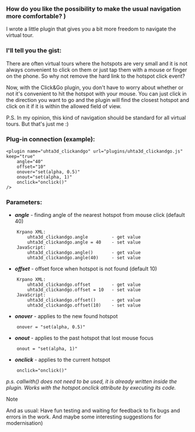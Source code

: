 ### How do you like the possibility to make the usual navigation more comfortable? )
I wrote a little plugin that gives you a bit more freedom to navigate the virtual tour.

### I'll tell you the gist:
There are often virtual tours where the hotspots are very small and it is not always convenient to click on them or just tap them with a mouse or finger on the phone. So why not remove the hard link to the hotspot click event?

Now, with the Click&Go plugin, you don't have to worry about whether or not it's convenient to hit the hotspot with your mouse. You can just click in the direction you want to go and the plugin will find the closest hotspot and click on it if it is within the allowed field of view.

P.S. In my opinion, this kind of navigation should be standard for all virtual tours. But that's just me :)

### Plug-in connection (example):
```
<plugin name="uhta3d_clickandgo" url="plugins/uhta3d_clickandgo.js" keep="true"
	angle="40" 
	offset="10" 
	onover="set(alpha, 0.5)"
	onout="set(alpha, 1)"
	onclick="onclick()"
/>
```

### Parameters:
* _**angle**_ - finding angle of the nearest hotspot from mouse click (default 40)
```
    Krpano XML:
        uhta3d_clickandgo.angle         - get value
        uhta3d_clickandgo.angle = 40    - set value
    JavaScript:
        uhta3d_clickandgo.angle()       - get value
        uhta3d_clickandgo.angle(40)     - set value
```

* _**offset**_ - offset force when hotspot is not found (default 10)
```
    Krpano XML:
        uhta3d_clickandgo.offset        - get value
        uhta3d_clickandgo.offset = 10   - set value
    JavaScript:
        uhta3d_clickandgo.offset()      - get value
        uhta3d_clickandgo.offset(10)    - set value
```

* _**onover**_ - applies to the new found hotspot
```
    onover = "set(alpha, 0.5)"
```

* _**onout**_ - applies to the past hotspot that lost mouse focus
```
    onout = "set(alpha, 1)"
```

* _**onclick**_ - applies to the current hotspot
```
    onclick="onclick()"
```
_p.s. callwith() does not need to be used, it is already written inside the plugin. Works with the hotspot.onclick attribute by executing its code._

> [!NOTE]
> And as usual:
> Have fun testing and waiting for feedback to fix bugs and errors in the work. And maybe some interesting suggestions for modernisation)

